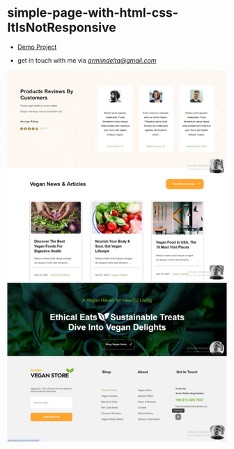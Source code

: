 # simple-page-with-html-css-ItIsNotResponsive

- [Demo Project](https://armiinrafiee.github.io/VeganStore-Avada-Themefusion/)

- get in touch with me via *armiindelta@gmail.com*
<img src="image/scrshot1.png">
<img src="image/scrshot2.png">
<img src="image/scrshot3.png">
<img src="image/scrshot4.png">
